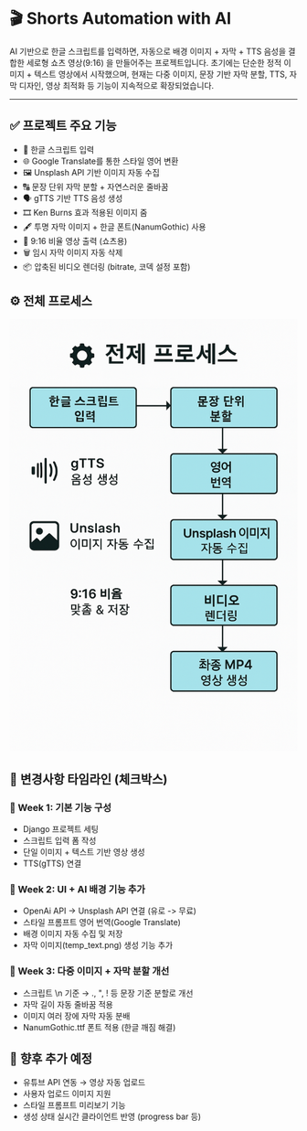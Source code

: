 # 🎬 Shorts Automation with AI

AI 기반으로 한글 스크립트를 입력하면, 자동으로 배경 이미지 + 자막 + TTS 음성을 결합한 세로형 쇼츠 영상(9:16) 을 만들어주는 프로젝트입니다.
초기에는 단순한 정적 이미지 + 텍스트 영상에서 시작했으며, 현재는 다중 이미지, 문장 기반 자막 분할, TTS, 자막 디자인, 영상 최적화 등 기능이 지속적으로 확장되었습니다.

--- 

## ✅ 프로젝트 주요 기능

* 📜 한글 스크립트 입력
* 🌐 Google Translate를 통한 스타일 영어 변환
* 🖼️ Unsplash API 기반 이미지 자동 수집
* 🔠 문장 단위 자막 분할 + 자연스러운 줄바꿈
* 🗣️ gTTS 기반 TTS 음성 생성
* 🎞️ Ken Burns 효과 적용된 이미지 줌
* 🖋️ 투명 자막 이미지 + 한글 폰트(NanumGothic) 사용
* 📱 9:16 비율 영상 출력 (쇼츠용)
* 🗑️ 임시 자막 이미지 자동 삭제
* 📦 압축된 비디오 렌더링 (bitrate, 코덱 설정 포함)

## ⚙️ 전체 프로세스

![alt](/assets/images/process.png)

## 📆 변경사항 타임라인 (체크박스)

### 📅 Week 1: 기본 기능 구성

* Django 프로젝트 세팅
* 스크립트 입력 폼 작성
* 단일 이미지 + 텍스트 기반 영상 생성
* TTS(gTTS) 연결

### 📅 Week 2: UI + AI 배경 기능 추가

* OpenAi API -> Unsplash API 연결 (유로 -> 무료)
* 스타일 프롬프트 영어 번역(Google Translate)
* 배경 이미지 자동 수집 및 저장
* 자막 이미지(temp_text.png) 생성 기능 추가

### 📅 Week 3: 다중 이미지 + 자막 분할 개선

* 스크립트 \n 기준 → ., ", ! 등 문장 기준 분할로 개선
*  자막 길이 자동 줄바꿈 적용
* 이미지 여러 장에 자막 자동 분배
* NanumGothic.ttf 폰트 적용 (한글 깨짐 해결)


## 📝 향후 추가 예정
* 유튜브 API 연동 → 영상 자동 업로드
* 사용자 업로드 이미지 지원
* 스타일 프롬프트 미리보기 기능
* 생성 상태 실시간 클라이언트 반영 (progress bar 등)
